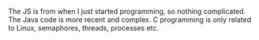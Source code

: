 The JS is from when I just started programming, so nothing complicated.
The Java code is more recent and complex.
C programming is only related to Linux, semaphores, threads, processes etc.
